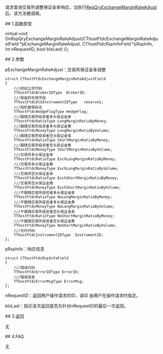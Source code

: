 <p>请求查询交易所调整保证金率响应，当执行<a href="../../CTHOSTFTDCTRADERSPI/REQQRYEXCHANGEMARGINRATEADJUST/">ReqQryExchangeMarginRateAdjust</a>后，该方法被调用。</p>
<span class="anchor" id="c346723b-c1ff-41fa-93d0-511e3fa98d01"></span>
## 1.函数原型
<p>virtual void OnRspQryExchangeMarginRateAdjust(CThostFtdcExchangeMarginRateAdjustField *pExchangeMarginRateAdjust, CThostFtdcRspInfoField *pRspInfo, int nRequestID, bool bIsLast) {};</p>
<span class="anchor" id="34e69cca-2786-4b57-9cff-71ad3d5d8be7"></span>
## 2.参数
<p>pExchangeMarginRateAdjust：交易所保证金率调整</p>
<pre><code>struct CThostFtdcExchangeMarginRateAdjustField
{
    ///经纪公司代码
    TThostFtdcBrokerIDType  BrokerID;
    ///保留的无效字段
    TThostFtdcOldInstrumentIDType   reserve1;
    ///投机套保标志
    TThostFtdcHedgeFlagType HedgeFlag;
    ///跟随交易所投资者多头保证金率
    TThostFtdcRatioType LongMarginRatioByMoney;
    ///跟随交易所投资者多头保证金费
    TThostFtdcMoneyType LongMarginRatioByVolume;
    ///跟随交易所投资者空头保证金率
    TThostFtdcRatioType ShortMarginRatioByMoney;
    ///跟随交易所投资者空头保证金费
    TThostFtdcMoneyType ShortMarginRatioByVolume;
    ///交易所多头保证金率
    TThostFtdcRatioType ExchLongMarginRatioByMoney;
    ///交易所多头保证金费
    TThostFtdcMoneyType ExchLongMarginRatioByVolume;
    ///交易所空头保证金率
    TThostFtdcRatioType ExchShortMarginRatioByMoney;
    ///交易所空头保证金费
    TThostFtdcMoneyType ExchShortMarginRatioByVolume;
    ///不跟随交易所投资者多头保证金率
    TThostFtdcRatioType NoLongMarginRatioByMoney;
    ///不跟随交易所投资者多头保证金费
    TThostFtdcMoneyType NoLongMarginRatioByVolume;
    ///不跟随交易所投资者空头保证金率
    TThostFtdcRatioType NoShortMarginRatioByMoney;
    ///不跟随交易所投资者空头保证金费
    TThostFtdcMoneyType NoShortMarginRatioByVolume;
    ///合约代码
    TThostFtdcInstrumentIDType  InstrumentID;
};
</code></pre>
<p>pRspInfo：响应信息</p>
<pre><code>struct CThostFtdcRspInfoField
{
    ///错误代码
    TThostFtdcErrorIDType ErrorID;
    ///错误信息
    TThostFtdcErrorMsgType ErrorMsg;
};
</code></pre>
<p>nRequestID：返回用户操作请求的ID，该ID 由用户在操作请求时指定。</p>
<p>bIsLast：指示该次返回是否为针对nRequestID的最后一次返回。</p>
<span class="anchor" id="90790349-cd60-4a13-b9a7-30f19d412e0e"></span>
## 3.返回
<p>无</p>
<span class="anchor" id="4836c631-b31f-4e26-8013-caa777c02ff2"></span>
## 4.FAQ
<p>无</p>
